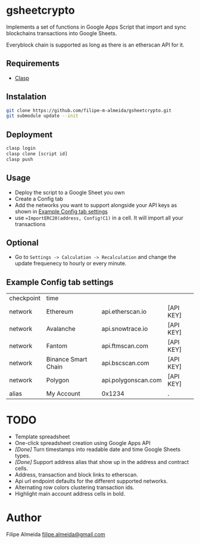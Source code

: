 # gsheetcrypto

Implements a set of functions in Google Apps Script that import and sync blockchains transactions into Google Sheets.

Everyblock chain is supported as long as there is an etherscan API for it.

## Requirements

* [Clasp](https://developers.google.com/apps-script/guides/clasp)

## Instalation

```bash
git clone https://github.com/filipe-m-almeida/gsheetcrypto.git
git submodule update --init
```

## Deployment

```bash
clasp login
clasp clone [script id]
clasp push
```

## Usage

* Deploy the script to a Google Sheet you own
* Create a Config tab
 * Add the networks you want to support alongside your API keys as shown in [Example Config tab settings](#example-config-tab-settings)
 * use `=ImportERC20(address, Config!C1)` in a cell. It will import all your transactions

## Optional
* Go to `Settings -> Calculation -> Recalculation` and change the update frequenecy to hourly or every minute.

## Example Config tab settings
|            |                     |                     |           |
| ---------- | ------------------  |---------------------|---------- |
| checkpoint | time                |                     |           |
| network    | Ethereum            | api.etherscan.io    | [API KEY] |
| network    | Avalanche           | api.snowtrace.io    | [API KEY] |
| network    | Fantom              | api.ftmscan.com     | [API KEY] |
| network    | Binance Smart Chain | api.bscscan.com     | [API KEY] |
| network    | Polygon             | api.polygonscan.com | [API KEY] |
| alias      | My Account          | 0x1234              | .         |

# TODO
* Template spreadsheet
* One-click spreadsheet creation using Google Apps API
* *[Done]* Turn timestamps into readable date and time Google Sheets types.
* *[Done]* Support address alias that show up in the address and contract cells.
* Address, transaction and block links to etherscan.
* Api url endpoint defaults for the different supported networks.
* Alternating row colors clustering transaction ids.
* Highlight main account address cells in bold.

# Author
Filipe Almeida <filipe.almeida@gmail.com>

